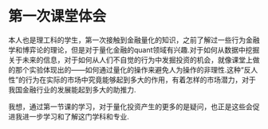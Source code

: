 # 第一次课堂体会

​	本人也是理工科的学生，第一次接触到金融量化的知识，之前了解过一些行为金融学和博弈论的理论，但是对于量化金融的quant领域有兴趣.对于如何从数据中挖掘关于未来的信息，对于如何从人们不自觉的行为中发掘投资的机会，就像课堂上做的那个实验体现出的——如何通过量化的操作来避免人为操作的非理性.这种“反人性”的行为在实际的市场中究竟能够起到多大的作用，有着怎样的市场潜力，对于我国金融行业的发展能起到多大的助推力.

​	我想，通过第一节课的学习，对于量化投资产生的更多的是疑问，也正是这些会促进我进一步学习和了解这门学科和专业.
